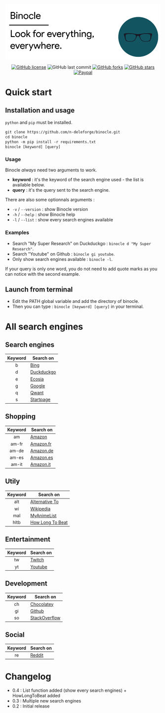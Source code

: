 ![Header](/docs/header.png)

<div align="center">

[![GitHub license](https://img.shields.io/github/license/n-deleforge/binocle?style=for-the-badge)](https://github.com/n-deleforge/binocle/blob/main/LICENCE)
![GitHub last commit](https://img.shields.io/github/last-commit/n-deleforge/binocle?style=for-the-badge)
[![GitHub forks](https://img.shields.io/github/forks/n-deleforge/binocle?style=for-the-badge)](https://github.com/n-deleforge/binocle/network)
[![GitHub stars](https://img.shields.io/github/stars/n-deleforge/binocle?style=for-the-badge)](https://github.com/n-deleforge/binocle/stargazers)
[![Paypal](https://img.shields.io/badge/DONATE-PAYPAL.ME-lightgrey?style=for-the-badge)](https://www.paypal.com/paypalme/nicolasdeleforge)

</div>

# Quick start
## Installation and usage

`python` and `pip` must be installed.

```
git clone https://github.com/n-deleforge/binocle.git
cd binocle
python -m pip install -r requirements.txt
binocle [keyword] [query]
```

### Usage

Binocle *always* need two arguments to work.
- **keyword** : it's the keyword of the search engine used - the list is available below.
- **query** : it's the query sent to the search engine.

There are also some optionnals arguments :
- `-v` / `--version` : show Binocle version
- `-h` / `--help` : show Binocle help
- `-l` / `--list` : show every search engines available

### Examples

- Search "My Super Research" on Duckduckgo : `binocle d "My Super Research"`.
- Search "Youtube" on Github : `binocle gi youtube`.
- Only show search engines available : `binocle -l`.

If your query is only one word, you do not need to add quote marks as you can notice with the second example.

## Launch from terminal

- Edit the PATH global variable and add the directory of binocle.
- Then you can type : `binocle [keyword] [query]` in your terminal.

# All search engines
## Search engines

| Keyword | Search on
| :----------: | -------------------
| b             | [Bing](https://www.bing.com)
| d             | [Duckduckgo](https://duckduckgo.com)
| e             | [Ecosia](https://www.ecosia.org)
| g             | [Google](https://google.com)
| q             | [Qwant](https://qwant.com)
| s             | [Startpage](https://startpage.com)

## Shopping

| Keyword | Search on
| :----------: | -------------------
| am          | [Amazon](https://www.amazon.com)
| am-fr       | [Amazon.fr](https://www.amazon.fr)
| am-de     | [Amazon.de](https://www.amazon.de)
| am-es     | [Amazon.es](https://www.amazon.es)
| am-it       | [Amazon.it](https://www.amazon.it)

## Utily

| Keyword | Search on
| :----------: | -------------------
| alt           | [Alternative To](https://alternativeto.net)
| wi           | [Wikipedia](https://wikipedia.org/wiki/)
| mal         | [MyAnimeList](https://myanimelist.net)
| hltb         | [How Long To Beat](https://howlongtobeat.com/)

## Entertainment

| Keyword | Search on
| :----------: | -------------------
| tw           | [Twitch](https://twitch.com)
| yt            | [Youtube](https://youtube.com)

## Development

| Keyword | Search on
| :----------: | -------------------
| ch           | [Chocolatey](https://chocolatey.org)
| gi            | [Github](https://github.com)
| so           | [StackOverflow](https://stackoverflow.com) 

## Social

| Keyword | Search on
| :----------: | -------------------
| re            | [Reddit](https://www.reddit.com)

# Changelog

- 0.4 : List function added (show every search engines) + HowLongToBeat added
- 0.3 : Multiple new search engines
- 0.2 : Initial release
